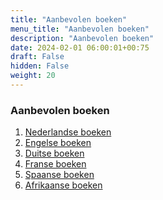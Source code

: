 ```yaml
---
title: "Aanbevolen boeken"
menu_title: "Aanbevolen boeken"
description: "Aanbevolen boeken"
date: 2024-02-01 06:00:01+00:75
draft: False
hidden: False
weight: 20
---
```

### Aanbevolen boeken

1. [Nederlandse boeken](/17-nl-publications-links/17-2-1-nl-dutch-books/)
2. [Engelse boeken](https://new-birth.net/books/)
3. [Duitse boeken](https://wahrheitfuerdiewelt.de/sonstiges/empfehlenswerte-buecher/deutsche-buecher/)
4. [Franse boeken](https://lanouvelleverite.fr/13-fr-publications-and-downloads/13-2-1-fr-french-spiritual-books/)
5. [Spaanse boeken]()
6. [Afrikaanse boeken]()
